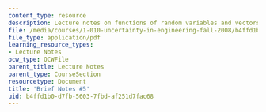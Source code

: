 ```yaml
---
content_type: resource
description: Lecture notes on functions of random variables and vectors.
file: /media/courses/1-010-uncertainty-in-engineering-fall-2008/b4ffd1b0d7fb56037fbdaf251d7fac68_notes_05.pdf
file_type: application/pdf
learning_resource_types:
- Lecture Notes
ocw_type: OCWFile
parent_title: Lecture Notes
parent_type: CourseSection
resourcetype: Document
title: 'Brief Notes #5'
uid: b4ffd1b0-d7fb-5603-7fbd-af251d7fac68
---
```

